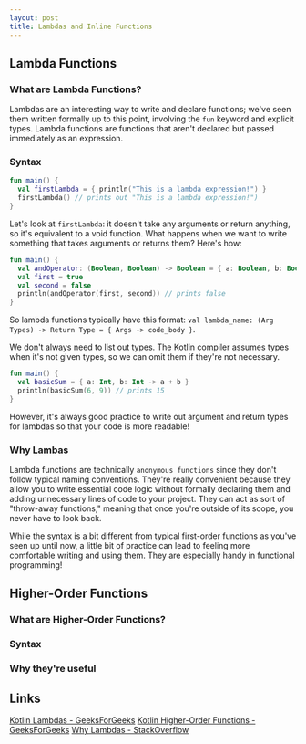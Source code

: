 ```yaml
---
layout: post
title: Lambdas and Inline Functions
---
```


## Lambda Functions

### What are Lambda Functions?

Lambdas are an interesting way to write and declare functions; we've seen them written formally up to this point, involving the `fun` keyword and explicit types.  Lambda functions are functions that aren't declared but passed immediately as an expression.

### Syntax

```kotlin
fun main() {
  val firstLambda = { println("This is a lambda expression!") }
  firstLambda() // prints out "This is a lambda expression!")
}
```

Let's look at `firstLambda`:  it doesn't take any arguments or return anything, so it's equivalent to a void function.  What happens when we want to write something that takes arguments or returns them?  Here's how:

```kotlin
fun main() {
  val andOperator: (Boolean, Boolean) -> Boolean = { a: Boolean, b: Boolean -> a && b }
  val first = true
  val second = false
  println(andOperator(first, second)) // prints false
}
```

So lambda functions typically have this format:  `val lambda_name: (Arg Types) -> Return Type = { Args -> code_body }`.

We don't always need to list out types.  The Kotlin compiler assumes types when it's not given types, so we can omit them if they're not necessary.

```kotlin
fun main() {
  val basicSum = { a: Int, b: Int -> a + b }
  println(basicSum(6, 9)) // prints 15
} 
```

However, it's always good practice to write out argument and return types for lambdas so that your code is more readable!

### Why Lambas

Lambda functions are technically `anonymous functions` since they don't follow typical naming conventions.  They're really convenient because they allow you to write essential code logic without formally declaring them and adding unnecessary lines of code to your project.  They can act as sort of "throw-away functions," meaning that once you're outside of its scope, you never have to look back.

While the syntax is a bit different from typical first-order functions as you've seen up until now, a little bit of practice can lead to feeling more comfortable writing and using them.  They are especially handy in functional programming!

## Higher-Order Functions

### What are Higher-Order Functions?

### Syntax

### Why they're useful

## Links

[Kotlin Lambdas - GeeksForGeeks](https://www.geeksforgeeks.org/kotlin-lambdas-expressions-and-anonymous-functions/)
[Kotlin Higher-Order Functions - GeeksForGeeks](https://www.geeksforgeeks.org/kotlin-higher-order-functions/)
[Why Lambdas - StackOverflow](https://stackoverflow.com/questions/16501/what-is-a-lambda-function)
